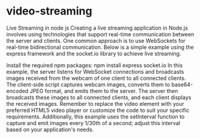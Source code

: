 # video-streaming

Live Streaming in node js
Creating a live streaming application in Node.js involves using technologies that support real-time communication between the server and clients. One common approach is to use WebSockets for real-time bidirectional communication. Below is a simple example using the express framework and the socket.io library to achieve live streaming.

Install the required npm packages:
npm install express socket.io
In this example, the server listens for WebSocket connections and broadcasts images received from the webcam of one client to all connected clients. The client-side script captures webcam images, converts them to base64-encoded JPEG format, and emits them to the server. The server then broadcasts these images to all connected clients, and each client displays the received images.
Remember to replace the video element with your preferred HTML5 video player or customize the code to suit your specific requirements. Additionally, this example uses the setInterval function to capture and emit images every 1/30th of a second; adjust this interval based on your application's needs.
